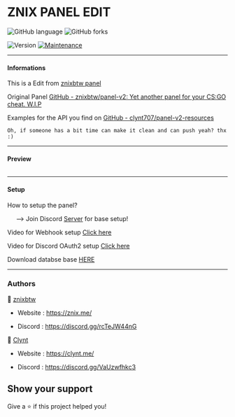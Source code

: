 

# ZNIX PANEL EDIT



![GitHub language](https://img.shields.io/github/languages/count/clynt707/Panel?style=for-the-badge)
![GitHub forks](https://img.shields.io/github/forks/clynt707/Panel?style=for-the-badge)

<img alt="Version" src="https://img.shields.io/badge/version-1.0-blue.svg?cacheSeconds=2592000" />
  <a href="https://github.com/kefranabg/readme-md-generator/graphs/commit-activity" target="_blank">
    <img alt="Maintenance" src="https://img.shields.io/badge/Maintained%3F-yes-green.svg" />
  </a>

---

#### Informations

This is a Edit from [znixbtw panel](https://github.com/znixbtw)

Original Panel [GitHub - znixbtw/panel-v2: Yet another panel for your CS:GO cheat. W.I.P](https://github.com/znixbtw/panel-v2)

Examples for the API you find on [GitHub - clynt707/panel-v2-resources](https://github.com/clynt707/panel-v2-resources)


```Oh, if someone has a bit time can make it clean and can push yeah? thx :)```

---

#### Preview

<img title="" src="https://clynt.de/preview.png" alt="" data-align="center">

---

#### Setup

How to setup the panel? 

      --> Join Discord [Server](https://discord.gg/rcTeJW44nG) for base setup!



Video for Webhook setup [Click here](https://www.youtube.com/watch?v=rg5fU-xgIXU)

Video for Discord OAuth2 setup [Click here](https://youtu.be/zHnGx7bJ0oE)



Download databse base [HERE](https://anonfiles.com/L7RfpbBax3/db_sql)

---

### Authors

👤 [znixbtw](https://github.com/znixbtw)

* Website :  https://znix.me/

* Discord : https://discord.gg/rcTeJW44nG



👤 [Clynt](https://github.com/clynt707)



* Website : https://clynt.me/

* Discord : https://discord.gg/VaUzwfhkc3



## Show your support

Give a ⭐️ if this project helped you!










